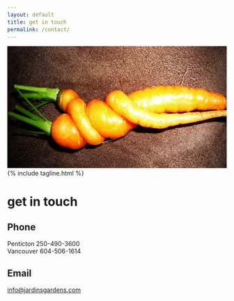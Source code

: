 ```yaml
---
layout: default
title: get in touch
permalink: /contact/
---
```


<div id="top-img">
	<img src="/img/main-carrots.jpg" alt="" width="705" height="280" />
	{% include tagline.html %}
</div>

# get in touch

## Phone

Penticton 250-490-3600<br>
Vancouver 604-506-1614

## Email

<info@jardinsgardens.com>
